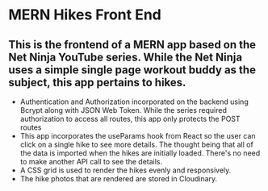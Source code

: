 # MERN Hikes Front End

## This is the frontend of a MERN app based on the Net Ninja YouTube series. While the Net Ninja uses a simple single page workout buddy as the subject, this app pertains to hikes.
- Authentication and Authorization incorporated on the backend using Bcrypt along with JSON Web Token. While the series required authorization to access all routes, this app only protects the POST routes
- This app incorporates the useParams hook from React so the user can click on a single hike to see more details. The thought being that all of the data is imported when the hikes are initially loaded. There's no need to make another API call to see the details.
- A CSS grid is used to render the hikes evenly and responsively.
- The hike photos that are rendered are stored in Cloudinary.
